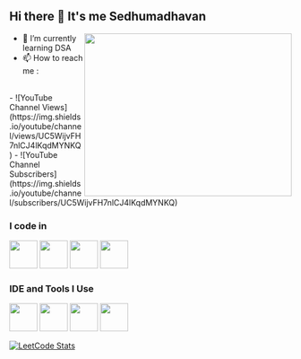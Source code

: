 ## Hi there 👋 It's me Sedhumadhavan

<img align="right" width="370" height="290" src="https://i.pinimg.com/originals/47/f0/34/47f0342cec72b800463bf003eac1257e.gif">
                                                
- 🌱 I’m currently learning DSA
- 📫 How to reach me :
<br /> 
- ![YouTube Channel Views](https://img.shields.io/youtube/channel/views/UC5WijvFH7nlCJ4lKqdMYNKQ)
- ![YouTube Channel Subscribers](https://img.shields.io/youtube/channel/subscribers/UC5WijvFH7nlCJ4lKqdMYNKQ)

### I code in
<img height="50" width="50" src="https://img.icons8.com/color/48/000000/java-coffee-cup-logo.png" /> <img height="50" width="50" src="https://img.icons8.com/color/48/000000/html-5.png" /> <img height="50" width="50" src="https://img.icons8.com/color/48/000000/css3.png" /> <img height="50" width="50" src="https://img.icons8.com/color/48/000000/mysql-logo.png"/> 

### IDE and Tools I Use
<img height="50" width="50" src="https://img.icons8.com/color/48/000000/visual-studio-code-2019.png"/> <img height="50" width="50" src="https://img.icons8.com/color/50/000000/git.png"/>  <img height="50" src="https://img.icons8.com/officel/480/null/java-eclipse.png"/> <img height="50" width="50" src="https://img.icons8.com/doodle/48/000000/adobe-photoshop.png"/>

[![LeetCode Stats](https://leetcard.jacoblin.cool/SEDHUMADHAVAN?theme=wtf&font=Cormorant%20Infant)](https://leetcode.com/u/SEDHUMADHAVAN/)
